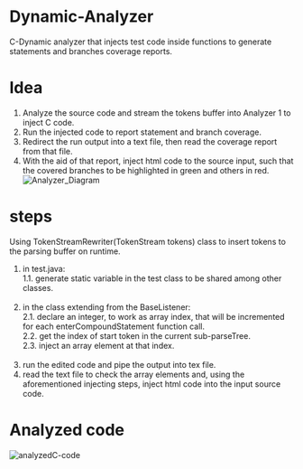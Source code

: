 # Dynamic-Analyzer
C-Dynamic analyzer that injects test code inside functions to generate statements and branches coverage reports.
# Idea
1. Analyze the source code and stream the tokens buffer into Analyzer 1 to inject C code.
2. Run the injected code to report statement and branch coverage.
3. Redirect the run output into a text file, then read the coverage report from that file.
4. With the aid of that report, inject html code to the source input, such that the covered branches to be highlighted in green and others in red.
![Analyzer_Diagram](https://user-images.githubusercontent.com/48333642/121285575-eda15400-c8de-11eb-9d5c-768729628500.png)
# steps
Using TokenStreamRewriter(TokenStream tokens) class to insert tokens to the parsing buffer on runtime.
1. in test.java: <br />
  1.1. generate static variable in the test class to be shared among other classes.  <br />
	 <br />  
2. in the class extending from the BaseListener:  <br />
  2.1. declare an integer, to work as array index, that will be incremented for each enterCompoundStatement function call.  <br />
  2.2. get the index of start token in the current sub-parseTree. <br />
  2.3. inject an array element at that index. <br />
         <br/>  
3. run the edited code and pipe the output into tex file.<br/>
4. read the text file to check the array elements and, using the aforementioned injecting steps, inject html code into the input source code.<br/>
# Analyzed code  

![analyzedC-code](https://user-images.githubusercontent.com/48333642/121285765-322cef80-c8df-11eb-8594-b0d7c6c3a285.PNG)
